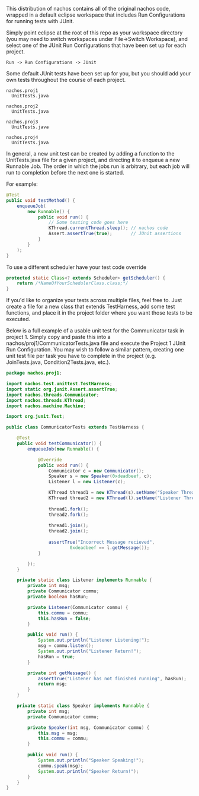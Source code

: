This distribution of nachos contains all of the original nachos code, wrapped
in a default eclipse workspace that includes Run Configurations for
running tests with JUnit.

Simply point eclipse at the root of this repo as your workspace directory (you
may need to switch workspaces under File->Switch Workspace), and select one of
the JUnit Run Configurations that have been set up for each project.

    Run -> Run Configurations -> JUnit

Some default JUnit tests have been set up for you, but you should add
your own tests throughout the course of each project.

    nachos.proj1
      UnitTests.java
    
    nachos.proj2
      UnitTests.java
    
    nachos.proj3
      UnitTests.java
    
    nachos.proj4
      UnitTests.java

In general, a new unit test can be created by adding a function to the
UnitTests.java file for a given project, and directing it to enqueue a new
Runnable Job. The order in which the jobs run is arbitrary, but each job will
run to completion before the next one is started.

For example:

```java
@Test
public void testMethod() {
    enqueueJob(
        new Runnable() {
            public void run() {
                // Some testing code goes here
                KThread.currentThread.sleep(); // nachos code
                Assert.assertTrue(true);       // JUnit assertions
            }
        }
    );
}
```

To use a different scheduler have your test code override

```java
protected static Class<? extends Scheduler> getScheduler() {
    return /*NameOfYourSchedulerClass.class;*/
}
```

If you'd like to organize your tests across multiple files, feel free to.  Just
create a file for a new class that extends TestHarness, add some test
functions, and place it in the project folder where you want those tests to be
executed.

Below is a full example of a usable unit test for the Communicator task in
project 1.  Simply copy and paste this into a
nachos/proj1/CommunicatorTests.java file and execute the Project 1 JUnit Run
Configuration.  You may wish to follow a similar pattern, creating one unit
test file per task you have to complete in the project (e.g. JoinTests.java,
Condition2Tests.java, etc.).

```java
package nachos.proj1;

import nachos.test.unittest.TestHarness;
import static org.junit.Assert.assertTrue;
import nachos.threads.Communicator;
import nachos.threads.KThread;
import nachos.machine.Machine;

import org.junit.Test;

public class CommunicatorTests extends TestHarness {

    @Test
    public void testCommunicator() {
        enqueueJob(new Runnable() {

            @Override
            public void run() {
                Communicator c = new Communicator();
                Speaker s = new Speaker(0xdeadbeef, c);
                Listener l = new Listener(c);

                KThread thread1 = new KThread(s).setName("Speaker Thread");
                KThread thread2 = new KThread(l).setName("Listener Thread");
                
                thread1.fork();
                thread2.fork();
                
                thread1.join();
                thread2.join();
                
                assertTrue("Incorrect Message recieved",
                        0xdeadbeef == l.getMessage());
            }

        });
    }

    private static class Listener implements Runnable {
        private int msg;
        private Communicator commu;
        private boolean hasRun;

        private Listener(Communicator commu) {
            this.commu = commu;
            this.hasRun = false;
        }

        public void run() {
            System.out.println("Listener Listening!");
            msg = commu.listen();
            System.out.println("Listener Return!");
            hasRun = true;
        }

        private int getMessage() {
            assertTrue("Listener has not finished running", hasRun);
            return msg;
        }
    }

    private static class Speaker implements Runnable {
        private int msg;
        private Communicator commu;

        private Speaker(int msg, Communicator commu) {
            this.msg = msg;
            this.commu = commu;
        }

        public void run() {
            System.out.println("Speaker Speaking!");
            commu.speak(msg);
            System.out.println("Speaker Return!");
        }
    }
}
```
